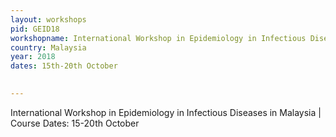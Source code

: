 ```yaml
---
layout: workshops
pid: GEID18
workshopname: International Workshop in Epidemiology in Infectious Diseases
country: Malaysia
year: 2018
dates: 15th-20th October

   
---
```


International Workshop in Epidemiology in Infectious Diseases in Malaysia | Course Dates: 15-20th October